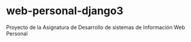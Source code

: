 # web-personal-django3
Proyecto de la Asignatura de Desarrollo de sistemas de Información Web Personal 
